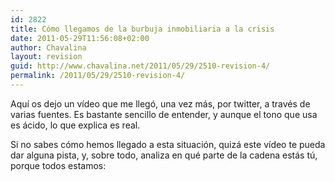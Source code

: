 ```yaml
---
id: 2822
title: Cómo llegamos de la burbuja inmobiliaria a la crisis
date: 2011-05-29T11:56:08+02:00
author: Chavalina
layout: revision
guid: http://www.chavalina.net/2011/05/29/2510-revision-4/
permalink: /2011/05/29/2510-revision-4/
---
```

Aquí os dejo un vídeo que me llegó, una vez más, por twitter, a través de varias fuentes. Es bastante sencillo de entender, y aunque el tono que usa es ácido, lo que explica es real.

Si no sabes cómo hemos llegado a esta situación, quizá este vídeo te pueda dar alguna pista, y, sobre todo, analiza en qué parte de la cadena estás tú, porque todos estamos:

<p class="mm">
</p>